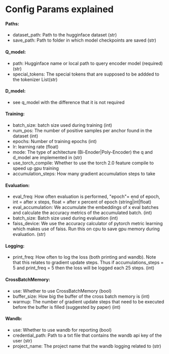 # Config Params explained

#### Paths:
- dataset_path: Path to the hugginface dataset (str)
- save_path: Path to folder in which model checkpoints are saved (str)
#### Q_model:
- path: Hugginface name or local path to query encoder model (required) (str)
- special_tokens: The special tokens that are supposed to be addded to the tokenizer List(str)
#### D_model:
- see q_model with the difference that it is not required
#### Training:
- batch_size: batch size used during training (int)
- num_pos: The number of positive samples per anchor found in the dataset (int)
- epochs: Number of training epochs (int)
- lr: learning rate (float)
- mode: The type of achitecture (Bi-Enoder|Poly-Encoder) the q and d_model are implemented in (str)
- use_torch_compile: Whether to use the torch 2.0 feature compile to speed up gpu training
- accumulation_steps: How many gradient accumulation steps to take
#### Evaluation:
- eval_freq: How often evaluation is performed, "epoch"= end of epoch, int = after x steps, float = after x percent of epoch (string|int|float)
- eval_accumulation: We accumulate the embeddings of x eval batches and calculate the accuracy metrics of the accumulated batch. (int)
- batch_size: Batch size used during evaluation (int)
- faiss_device: We use the accuracy calculator of pytorch metric learning which makes use of faiss. Run this on cpu to save gpu memory during evaluation. (str)
#### Logging:
- print_freq: How often to log the loss (both printing and wandb). Note that this relates to gradient update steps. Thus if accumulations_steps = 5 and print_freq = 5 then the loss will be logged each 25 steps. (int)
#### CrossBatchMemory:
- use: Whether to use CrossBatchMemory (bool)
- buffer_size: How big the buffer of the cross batch memory is (int)
- warmup: The number of gradient update steps that need to be executed before the buffer is filled (suggested by paper) (int)
#### Wandb:
- use: Whether to use wandb for reporting (bool)
- credential_path: Path to a txt file that contains the wandb api key of the user (str)
- project_name: The project name that the wandb logging related to (str)

